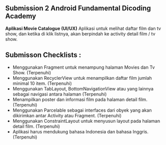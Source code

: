 ## Submission 2 Android Fundamental Dicoding Academy
**Aplikasi Movie Catalogue (UI/UX)**
Aplikasi untuk melihat daftar film dan tv show, dan ketika di klik listnya, akan berpindah ke activity detail film / tv show.

## Submisson Checklists :
- Menggunakan Fragment untuk menampung halaman Movies dan Tv Show. (Terpenuhi)
- Menggunakan RecyclerView untuk menampilkan daftar film jumlah minimal 10 item. (Terpenuhi)
- Menggunakan TabLayout, BottomNavigationView atau yang lainnya sebagai navigasi antara halaman (Terpenuhi)
- Menampilkan poster dan informasi film pada halaman detail film. (Terpenuhi)
- Menggunakan Parcelable sebagai interfaces dari obyek yang akan dikirimkan antar Activity atau Fragment. (Terpenuhi)
- Menggunakan ConstraintLayout untuk menyusun layout pada halaman detail film. (Terpenuhi)
- Aplikasi harus mendukung bahasa Indonesia dan bahasa Inggris. (Terpenuhi)

